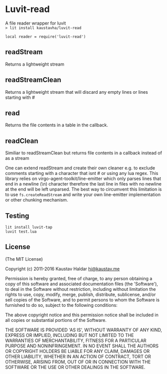 # Luvit-read

A file reader wrapper for luvit  
`> lit install kaustavha/luvit-read`  

`local reader = require('luvit-read')`  

## readStream
Returns a lightweight stream

## readStreamClean
Returns a lightweight stream that will discard any empty lines or lines starting with #

## read
Returns the file contents in a table in the callback.

## readClean
Similiar to readStreamClean but returns file contents in a callback instead of as a stream

One can extend readStream and create their own cleaner e.g. to exclude comments starting with a character that isnt # or using any lua regex.
This library relies on virgo-agent-toolkit/line-emitter which only parses lines that end in a newline (\n) character therefore the last line in files with no newline at the end will be left unparsed. 
The best way to circumvent this limitation is to use `fs.createReadStream` and write your own line-emitter implementation or other chunking mechanism.

## Testing
```
lit install luvit-tap
luvit test.lua
```

## License
(The MIT License)

Copyright (c) 2011-2016 Kaustav Haldar <hi@kaustav.me>

Permission is hereby granted, free of charge, to any person obtaining a copy of this software and associated documentation files (the 'Software'), to deal in the Software without restriction, including without limitation the rights to use, copy, modify, merge, publish, distribute, sublicense, and/or sell copies of the Software, and to permit persons to whom the Software is furnished to do so, subject to the following conditions:

The above copyright notice and this permission notice shall be included in all copies or substantial portions of the Software.

THE SOFTWARE IS PROVIDED 'AS IS', WITHOUT WARRANTY OF ANY KIND, EXPRESS OR IMPLIED, INCLUDING BUT NOT LIMITED TO THE WARRANTIES OF MERCHANTABILITY, FITNESS FOR A PARTICULAR PURPOSE AND NONINFRINGEMENT. IN NO EVENT SHALL THE AUTHORS OR COPYRIGHT HOLDERS BE LIABLE FOR ANY CLAIM, DAMAGES OR OTHER LIABILITY, WHETHER IN AN ACTION OF CONTRACT, TORT OR OTHERWISE, ARISING FROM, OUT OF OR IN CONNECTION WITH THE SOFTWARE OR THE USE OR OTHER DEALINGS IN THE SOFTWARE.
